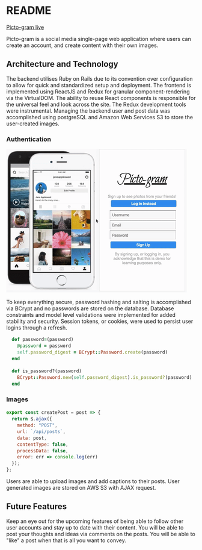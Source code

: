 # README

 [Picto-gram live](https://picto-gram.herokuapp.com/)

Picto-gram is a social media single-page web application where users can create an account, and create content with their own images.

## Architecture and Technology

The backend utilises Ruby on Rails due to its convention over configuration to allow for quick and standardized setup and deployment. The frontend is implemented using ReactJS and Redux for granular component-rendering via the VirtualDOM. The ability to reuse React components is responsible for the universal feel and look across the site. The Redux development tools were instrumental. Managing the backend user and post data was accomplished using postgreSQL and Amazon Web Services S3 to store the user-created images.

### Authentication

![Demo login](https://github.com/ivopavlov87/Fullstack1/blob/master/login-gif.gif)

To keep everything secure, password hashing and salting is accomplished via BCrypt and no passwords are stored on the database. Database constraints and model level validations were implemented for added stability and security. Session tokens, or cookies, were used to persist user logins through a refresh.


```ruby
  def password=(password)
    @password = password
    self.password_digest = BCrypt::Password.create(password)
  end

  def is_password?(password)
    BCrypt::Password.new(self.password_digest).is_password?(password)
  end
```

### Images

```javascript
export const createPost = post => {
  return $.ajax({
    method: "POST",
    url: `/api/posts`,
    data: post,
    contentType: false,
    processData: false,
    error: err => console.log(err)
  });
};
```

Users are able to upload images and add captions to their posts. User generated images are stored on AWS S3 with AJAX request.

## Future Features

Keep an eye out for the upcoming features of being able to follow other user accounts and stay up to date with their content. You will be able to post your thoughts and ideas via comments on the posts. You will be able to "like" a post when that is all you want to convey.
